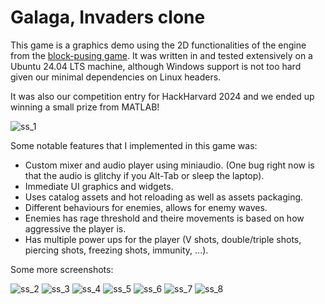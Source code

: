 # Galaga, Invaders clone

This game is a graphics demo using the 2D functionalities of the engine from the [block-pusing game](https://github.com/salaadas/block_pushing_game). It was written in and tested extensively on a Ubuntu 24.04 LTS machine, although Windows support is not too hard given our minimal dependencies on Linux headers.

It was also our competition entry for HackHarvard 2024 and we ended up winning a small prize from MATLAB!

![ss_1](nexus/nexus_1.png)

Some notable features that I implemented in this game was:

- Custom mixer and audio player using miniaudio. (One bug right now is that the audio is glitchy if you Alt-Tab or sleep the laptop).
- Immediate UI graphics and widgets.
- Uses catalog assets and hot reloading as well as assets packaging.
- Different behaviours for enemies, allows for enemy waves.
- Enemies has rage threshold and theire movements is based on how aggressive the player is.
- Has multiple power ups for the player (V shots, double/triple shots, piercing shots, freezing shots, immunity, ...).

Some more screenshots:

![ss_2](nexus/nexus_2.png)
![ss_3](nexus/nexus_3.png)
![ss_4](nexus/waiting_screen.png)
![ss_5](nexus/score_overview.png)
![ss_6](nexus/stage_1.png)
![ss_7](nexus/hall_of_fame.png)
![ss_8](nexus/nexus_4.png)
